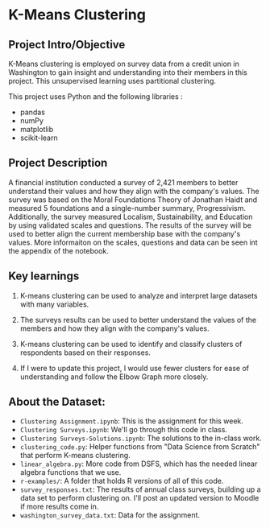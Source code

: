 # K-Means Clustering


## Project Intro/Objective
K-Means clustering is employed on survey data from a credit union in Washington to gain insight and understanding into their members in this project. This unsupervised learning uses partitional clustering. 

This project uses Python and the following libraries :
* pandas
* numPy
* matplotlib
* scikit-learn 

## Project Description
A financial institution conducted a survey of 2,421 members to better understand their values and how they align with the company's values. The survey was based on the Moral Foundations Theory of Jonathan Haidt and measured 5 foundations and a single-number summary, Progressivism. Additionally, the survey measured Localism, Sustainability, and Education by using validated scales and questions. The results of the survey will be used to better align the current membership base with the company's values. More informaiton on the scales, questions and data can be seen int the appendix of the notebook. 

## Key learnings

1. K-means clustering can be used to analyze and interpret large datasets with many variables. 

2. The surveys results can be used to better understand the values of the members and how they align with the company's values.

3. K-means clustering can be used to identify and classify clusters of respondents based on their responses. 

4. If I were to update this project, I would use fewer clusters for ease of understanding and follow the Elbow Graph more closely. 

## About the Dataset: 

* `Clustering Assignment.ipynb`: This is the assignment for this week.
* `Clustering Surveys.ipynb`: We'll go through this code in class.
* `Clustering Surveys-Solutions.ipynb`: The solutions to the in-class work. 
* `clustering_code.py`: Helper functions from "Data Science from Scratch" that
perform K-means clustering. 
* `linear_algebra.py`: More code from DSFS, which has the needed linear algebra
functions that we use. 
* `r-examples/`: A folder that holds R versions of all of this code. 
* `survey_responses.txt`: The results of annual class surveys, building up 
a data set to perform clustering on. I'll post an updated version to Moodle 
if more results come in. 
* `washington_survey_data.txt`: Data for the assignment.

